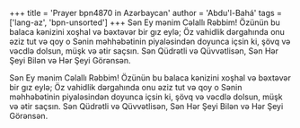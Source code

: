 +++
title = 'Prayer bpn4870 in Azərbaycan'
author = 'Abdu'l-Bahá'
tags = ['lang-az', 'bpn-unsorted']
+++
Sən Ey mənim Cəlallı Rəbbim! Özünün bu balaca kənizini xoşhal və bəxtəvər bir gız eylə; Öz vahidlik dərgahında onu əziz tut və qoy o Sənin məhhəbətinin piyaləsindən doyunca içsin ki, şövq və vəcdlə dolsun, müşk və ətir saçsın. Sən Qüdrətli və Qüvvətlisən, Sən Hər Şeyi Bilən və Hər Şeyi Görənsən.

Sən Ey mənim Cəlallı Rəbbim! Özünün bu balaca kənizini xoşhal və bəxtəvər bir gız eylə; Öz vahidlik dərgahında onu əziz tut və qoy o Sənin məhhəbətinin piyaləsindən doyunca içsin ki, şövq və vəcdlə dolsun, müşk və ətir saçsın. Sən Qüdrətli və Qüvvətlisən, Sən Hər Şeyi Bilən və Hər Şeyi Görənsən.

